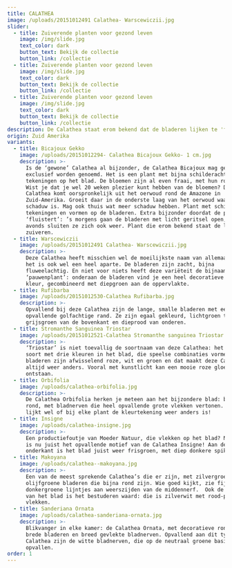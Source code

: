 ```yaml
---
title: CALATHEA
image: /uploads/20151012491 Calathea- Warscewiczii.jpg
slider:
  - title: Zuiverende planten voor gezond leven
    image: /img/slide.jpg
    text_color: dark
    button_text: Bekijk de collectie
    button_link: /collectie
  - title: Zuiverende planten voor gezond leven
    image: /img/slide.jpg
    text_color: dark
    button_text: Bekijk de collectie
    button_link: /collectie
  - title: Zuiverende planten voor gezond leven
    image: /img/slide.jpg
    text_color: dark
    button_text: Bekijk de collectie
    button_link: /collectie
description: De Calathea staat erom bekend dat de bladeren lijken te 'fluisteren'.
origin: Zuid Amerika
variants:
  - title: Bicajoux Gekko
    image: /uploads/20151012294- Calathea Bicajoux Gekko- 1 cm.jpg
    description: >-
      Is de ‘gewone’ Calathea al bijzonder, de Calathea Bicajoux mag gerust
      exclusief worden genoemd. Het is een plant met bijna schilderachtige
      tekeningen op het blad. De bloemen zijn al even fraai, met hun roze tint.
      Wist je dat je wel 20 weken plezier kunt hebben van de bloemen? De
      Calathea komt oorspronkelijk uit het oerwoud rond de Amazone in
      Zuid-Amerika. Groeit daar in de onderste laag van het oerwoud waar veel
      schaduw is. Mag ook thuis wat meer schaduw hebben. Plant met schitterende
      tekeningen en vormen op de bladeren. Extra bijzonder doordat de plant
      ‘fluistert’: ’s morgens gaan de bladeren met licht geritsel open, ’s
      avonds sluiten ze zich ook weer. Plant die erom bekend staat de lucht te
      zuiveren.
  - title: Warscewiczii
    image: /uploads/20151012491 Calathea- Warscewiczii.jpg
    description: >-
      Deze Calathea heeft misschien wel de moeilijkste naam van allemaal, maar
      het is ook wel een heel aparte. De bladeren zijn zacht, bijna
      fluweelachtig. En niet voor niets heeft deze variëteit de bijnaam van
      ‘pauwenplant’: onderaan de bladeren vind je een heel decoratieve paarse
      kleur, gecombineerd met diepgroen aan de oppervlakte.
  - title: Rufibarba
    image: /uploads/20151012530-Calathea Rufibarba.jpg
    description: >-
      Opvallend bij deze Calathea zijn de lange, smalle bladeren met een
      opvallende golfachtige rand. Ze zijn egaal gekleurd, lichtgroen tot
      grijsgroen van de bovenkant en dieprood van onderen.
  - title: Stromanthe Sanguinea Triostar
    image: /uploads/20151012521-Calathea Stromanthe sanguinea Triostar.jpg
    description: >-
      ‘Triostar’ is niet toevallig de soortnaam van deze Calathea: het is een
      soort met drie kleuren in het blad, die speelse combinaties vormen. De
      bladeren zijn afwisselend roze, wit en groen en dat maakt deze Calathea
      altijd weer anders. Vooral met kunstlicht kan een mooie roze gloed
      ontstaan.
  - title: Orbifolia
    image: /uploads/calathea-orbifolia.jpg
    description: >-
      De Calathea Orbifolia herken je meteen aan het bijzondere blad: breed en
      rond, met bladnerven die heel opvallende grote vlekken vertonen. En het
      lijkt wel of bij elke plant de kleurtekening weer anders is!
  - title: Insigne
    image: /uploads/calathea-insigne.jpg
    description: >-
      Een productiefoutje van Moeder Natuur, die vlekken op het blad? Nee, dat
      is nu juist het opvallende motief van de Calathea Insigne! Aan de
      onderkant is het blad juist weer frisgroen, met diep donkere spikkels.
  - title: Makoyana
    image: /uploads/calathea--makoyana.jpg
    description: >-
      Een van de meest sprekende Calathea’s die er zijn, met zilvergroen tot
      olijfgroene bladeren die bijna rond zijn. Wie goed kijkt, zie fijne,
      donkergroene lijntjes aan weerszijden van de middennerf.  Ook de onderkant
      van het blad is het bestuderen waard: die is zilverwit met rood-paarse
      vlekken.
  - title: Sanderiana Ornata
    image: /uploads/calathea-sanderiana-ornata.jpg
    description: >-
      Blikvanger in elke kamer: de Calathea Ornata, met decoratieve ronde en
      brede bladeren en breed gevlekte bladnerven. Opvallend aan dit type
      Calathea zijn de witte bladnerven, die op de neutraal groene basis extra
      opvallen.
order: 1
---
```



